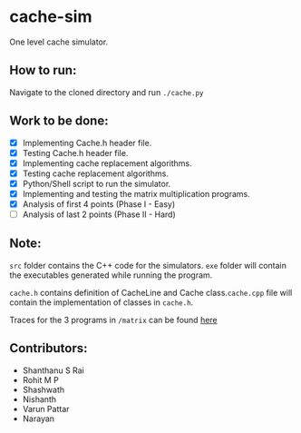 # cache-sim

One level cache simulator.

## How to run:
Navigate to the cloned directory and run ```./cache.py```

## Work to be done:

- [x] Implementing Cache.h header file. 
- [x] Testing Cache.h header file.
- [x] Implementing cache replacement algorithms.
- [x] Testing cache replacement algorithms.
- [x] Python/Shell script to run the simulator.
- [x] Implementing and testing the matrix multiplication programs.
- [x] Analysis of first 4 points (Phase I - Easy)
- [ ] Analysis of last 2 points (Phase II - Hard)

## Note: 

```src``` folder contains the C++ code for the simulators. ```exe``` folder will contain the executables generated while running the program.

```cache.h``` contains definition of CacheLine and Cache class.```cache.cpp``` file will contain the implementation of classes in ```cache.h```.

Traces for the 3 programs in ```/matrix``` can be found [here](https://drive.google.com/open?id=1JsXtNrd9Myawke7c2M9BEU8nSjW3ATSR)

## Contributors:
- Shanthanu S Rai
- Rohit M P
- Shashwath
- Nishanth
- Varun Pattar
- Narayan
